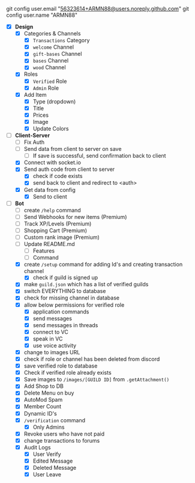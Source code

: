 git config user.email "56323614+ARMN88@users.noreply.github.com"
git config user.name "ARMN88"

- [x] **Design**
  - [x] Categories & Channels
      - [x] `Transactions` Category
      - [x] `welcome` Channel
      - [x] `gift-bases` Channel
      - [x] `bases` Channel
      - [x] `wood` Channel
  - [x] Roles
      - [x] `Verified` Role
      - [x] `Admin` Role
  - [x] Add Item
      - [x] Type (dropdown)
      - [x] Title
      - [x] Prices
      - [x] Image
      - [x] Update Colors
- [ ] **Client-Server**
  - [ ] Fix Auth
  - [ ] Send data from client to server on save
    - [ ] If save is successful, send confirmation back to client
  - [x] Connect with socket.io
  - [x] Send auth code from client to server
      - [x] check if code exists
      - [x] send back to client and redirect to \<auth\>
  - [x] Get data from config
      - [x] Send to client
- [ ] **Bot**
  - [ ] create `/help` command
  - [ ] Send Webhooks for new items (Premium)
  - [ ] Track XP/Levels (Premium)
  - [ ] Shopping Cart (Premium)
  - [ ] Custom rank image (Premium)
  - [ ] Update README.md
    - [ ] Features
    - [ ] Command
  - [x] create `/setup` command for adding Id's and creating transaction channel
    - [x] check if guild is signed up
  - [x] make `guild.json` which has a list of verified guilds
  - [x] switch EVERYTHING to database
  - [x] check for missing channel in database
  - [x] allow below permissions for verified role
      - [x] application commands
      - [x] send messages
      - [x] send messages in threads
      - [x] connect to VC
      - [x] speak in VC
      - [x] use voice activity
  - [x] change to images URL
  - [x] check if role or channel has been deleted from discord
  - [x] save verified role to database
  - [x] Check if verified role already exists
  - [x] Save images to `/images/[GUILD ID]` from `.getAttachment()`
  - [x] Add Shop to DB
  - [x] Delete Menu on buy
  - [x] AutoMod Spam
  - [x] Member Count
  - [x] Dynamic ID's
  - [x] `/verification` command
    - [x] Only Admins
  - [x] Revoke users who have not paid
  - [x] change transactions to forums
  - [x] Audit Logs
    - [x] User Verify
    - [x] Edited Message
    - [x] Deleted Message
    - [x] User Leave